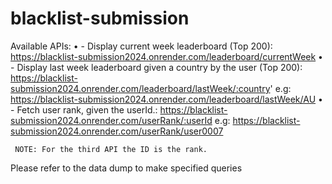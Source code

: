 # blacklist-submission

Available APIs:
	•	- Display current week leaderboard (Top 200): https://blacklist-submission2024.onrender.com/leaderboard/currentWeek
	•	- Display last week leaderboard given a country by the user (Top 200): https://blacklist-submission2024.onrender.com/leaderboard/lastWeek/:country'
     e.g: https://blacklist-submission2024.onrender.com/leaderboard/lastWeek/AU
	•	- Fetch user rank, given the userId.: https://blacklist-submission2024.onrender.com/userRank/:userId
     e.g: https://blacklist-submission2024.onrender.com/userRank/user0007

     NOTE: For the third API the ID is the rank.

Please refer to the data dump to make specified queries
